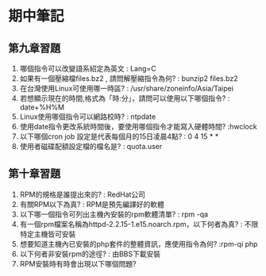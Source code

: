 # 期中筆記
## 第九章習題
1. 哪個指令可以改變語系紹定為英文 : Lang=C
2. 如果有一個壓縮檔files.bz2 , 請問解壓縮指令為何? : bunzip2 files.bz2
3. 在台灣使用Linux可使用哪一時區? : /usr/share/zoneinfo/Asia/Taipei
4. 若想顯示現在的時間,格式為「時:分」，請問可以使用以下哪個指令? : date+%H%M
5. Linux使用哪個指令可以網路校時? : ntpdate
6. 使用date指令更改系統時間後，要使用哪個指令才能寫入硬體時間? :hwclock
7. 以下哪個cron job 設定是代表每個月的15日凌晨4點? : 0 4 15 * *
8. 使用者磁碟配額設定檔的檔名是? : quota.user
## 第十章習題
1. RPM的規格是誰提出來的? : RedHat公司
2. 有關RPM以下為真? : RPM是預先編譯好的軟體
3. 以下哪一個指令可列出主機內安裝的rpm軟體清單? : rpm -qa
4. 有一個rpm檔案名稱為httpd-2.2.15-1.e15.noarch.rpm，以下何者為真? : 不限特定主機皆可安裝
5. 想要知道主機內已安裝的php套件的整體資訊，應使用指令為何? :rpm-qi php
6. 以下何者非安裝rpm的途徑? : 由BBS下載安裝
7. RPM安裝時有時會出現以下哪個問題?
